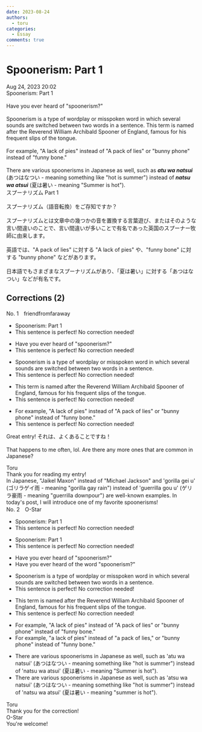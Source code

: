 ```yaml
---
date: 2023-08-24
authors:
  - toru
categories:
  - Essay
comments: true
---
```


# Spoonerism: Part 1
<div class="date">Aug 24, 2023 20:02</div>
<div id="post"><div id="body_show_ori">
Spoonerism: Part 1<br/><br/>Have you ever heard of "spoonerism?"<br/><br/>Spoonerism is a type of wordplay or misspoken word in which several sounds are switched between two words in a sentence. This term is named after the Reverend William Archibald Spooner of England, famous for his frequent slips of the tongue.<br/><br/>For example, "A lack of pies" instead of "A pack of lies" or "bunny phone" instead of "funny bone."<br/><br/>There are various spoonerisms in Japanese as well, such as <strong><em>atu wa natsui</em></strong> (あつはなつい - meaning something like "hot is summer") instead of <strong><em>natsu wa atsui</em></strong> (夏は暑い - meaning "Summer is hot").
</div></div>

<!-- more -->

<div id="post_ja"><div id="body_show_mo">
スプーナリズム Part 1<br/><br/>スプーナリズム（語音転換）をご存知ですか？<br/><br/>スプーナリズムとは文章中の幾つかの音を置換する言葉遊び、またはそのような言い間違いのことで、言い間違いが多いことで有名であった英国のスプーナー牧師に由来します。<br/><br/>英語では、"A pack of lies" に対する "A lack of pies" や、"funny bone" に対する "bunny phone" などがあります。<br/><br/>日本語でもさまざまなスプーナリズムがあり、「夏は暑い」に対する「あつはなつい」などが有名です。
</div></div>

## Corrections (2)
<div id="block"><div class="first_name"> No. 1　<span class="just_name">friendfromfaraway</span></div><div id="block2">
<ul class="correction_field">
<li class="incorrect">Spoonerism: Part 1</li>
<li class="corrected perfect">This sentence is perfect! No correction needed!</li>
</ul>
<ul class="correction_field">
<li class="incorrect">Have you ever heard of "spoonerism?"</li>
<li class="corrected perfect">This sentence is perfect! No correction needed!</li>
</ul>
<ul class="correction_field">
<li class="incorrect">Spoonerism is a type of wordplay or misspoken word in which several sounds are switched between two words in a sentence.</li>
<li class="corrected perfect">This sentence is perfect! No correction needed!</li>
</ul>
<ul class="correction_field">
<li class="incorrect">This term is named after the Reverend William Archibald Spooner of England, famous for his frequent slips of the tongue.</li>
<li class="corrected perfect">This sentence is perfect! No correction needed!</li>
</ul>
<ul class="correction_field">
<li class="incorrect">For example, "A lack of pies" instead of "A pack of lies" or "bunny phone" instead of "funny bone."</li>
<li class="corrected perfect">This sentence is perfect! No correction needed!</li>
</ul>
<p class="comment_small">
 Great entry! それは、よくあることですね！
 <br/>
 <br/>
 That happens to me often, lol. Are there any more ones that are common in Japanese?
</p>

</div><div class="name"><span class="just_name">Toru</span><br>
Thank you for reading my entry!<br/>In Japanese, "Jaikel Maxon" instead of "Michael Jackson" and 'gorilla gei u' (ゴリラゲイ雨 - meaning "gorilla gay rain") instead of  'guerrilla gou u' (ゲリラ豪雨 - meaning "guerrilla downpour") are well-known examples. In today's post, I will introduce one of my favorite spoonerisms!
</div>
</div>
<div id="block"><div class="first_name"> No. 2　<span class="just_name">O-Star</span></div><div id="block2">
<ul class="correction_field">
<li class="incorrect">Spoonerism: Part 1</li>
<li class="corrected perfect">This sentence is perfect! No correction needed!</li>
</ul>
<ul class="correction_field">
<li class="incorrect">Spoonerism: Part 1</li>
<li class="corrected perfect">This sentence is perfect! No correction needed!</li>
</ul>
<ul class="correction_field">
<li class="incorrect">Have you ever heard of "spoonerism?"</li>
<li class="corrected correct">
Have you ever heard of <span class="f_gray"><span class="f_bold">the word</span></span> "spoonerism?"
</li>
</ul>
<ul class="correction_field">
<li class="incorrect">Spoonerism is a type of wordplay or misspoken word in which several sounds are switched between two words in a sentence.</li>
<li class="corrected perfect">This sentence is perfect! No correction needed!</li>
</ul>
<ul class="correction_field">
<li class="incorrect">This term is named after the Reverend William Archibald Spooner of England, famous for his frequent slips of the tongue.</li>
<li class="corrected perfect">This sentence is perfect! No correction needed!</li>
</ul>
<ul class="correction_field">
<li class="incorrect">For example, "A lack of pies" instead of "A pack of lies" or "bunny phone" instead of "funny bone."</li>
<li class="corrected correct">
For example, "<span class="f_bold">a </span>lack of pies" instead of "<span class="f_bold">a </span>pack of lies<span class="f_bold">,"</span> or "bunny phone" instead of "funny bone."
</li>
</ul>
<ul class="correction_field">
<li class="incorrect">There are various spoonerisms in Japanese as well, such as 'atu wa natsui' (あつはなつい - meaning something like "hot is summer") instead of 'natsu wa atsui' (夏は暑い - meaning "Summer is hot").</li>
<li class="corrected correct">
There are various spoonerisms in Japanese as well, such as '<span class="f_bold">atsu</span> wa natsui' (あつはなつい - meaning something like "hot is summer") instead of 'natsu wa atsui' (夏は暑い - meaning "<span class="f_bold">summer</span> is hot").
</li>
</ul>
</div><div class="name"><span class="just_name">Toru</span><br>
Thank you for the correction!
</div>
<div class="name"><span class="just_name">O-Star</span><br>
You're welcome!
</div>
</div>

